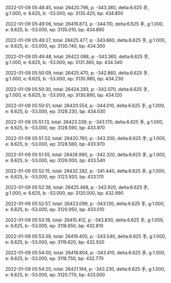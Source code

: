 2022-01-09 05:48:45, total: 26420.796, p: -343.380, delta:6.625 手, g:1.000, e: 6.625, b: -53.000, ep: 3135.420, bp: 434.850

2022-01-09 05:49:06, total: 26416.873, p: -344.110, delta:6.625 手, g:1.000, e: 6.625, b: -53.000, ep: 3135.010, bp: 434.890

2022-01-09 05:49:27, total: 26425.477, p: -343.660, delta:6.625 手, g:1.000, e: 6.625, b: -53.000, ep: 3130.740, bp: 434.300

2022-01-09 05:49:48, total: 26422.088, p: -343.360, delta:6.625 手, g:1.000, e: 6.625, b: -53.000, ep: 3131.360, bp: 434.340

2022-01-09 05:50:09, total: 26425.470, p: -342.860, delta:6.625 手, g:1.000, e: 6.625, b: -53.000, ep: 3130.980, bp: 434.230

2022-01-09 05:50:30, total: 26424.293, p: -342.070, delta:6.625 手, g:1.000, e: 6.625, b: -53.000, ep: 3130.890, bp: 434.120

2022-01-09 05:50:51, total: 26420.554, p: -344.010, delta:6.625 手, g:1.000, e: 6.625, b: -53.000, ep: 3128.230, bp: 434.030

2022-01-09 05:51:13, total: 26423.339, p: -343.170, delta:6.625 手, g:1.000, e: 6.625, b: -53.000, ep: 3128.590, bp: 433.970

2022-01-09 05:51:33, total: 26420.760, p: -343.200, delta:6.625 手, g:1.000, e: 6.625, b: -53.000, ep: 3128.560, bp: 433.970

2022-01-09 05:51:55, total: 26426.990, p: -342.320, delta:6.625 手, g:1.000, e: 6.625, b: -53.000, ep: 3126.000, bp: 433.540

2022-01-09 05:52:15, total: 26432.282, p: -341.440, delta:6.625 手, g:1.000, e: 6.625, b: -53.000, ep: 3123.920, bp: 433.170

2022-01-09 05:52:36, total: 26425.468, p: -343.920, delta:6.625 手, g:1.000, e: 6.625, b: -53.000, ep: 3120.000, bp: 432.990

2022-01-09 05:52:57, total: 26423.099, p: -343.130, delta:6.625 手, g:1.000, e: 6.625, b: -53.000, ep: 3120.950, bp: 433.010

2022-01-09 05:53:18, total: 26415.412, p: -343.830, delta:6.625 手, g:1.000, e: 6.625, b: -53.000, ep: 3118.650, bp: 432.810

2022-01-09 05:53:39, total: 26419.405, p: -343.540, delta:6.625 手, g:1.000, e: 6.625, b: -53.000, ep: 3119.820, bp: 432.920

2022-01-09 05:54:00, total: 26418.804, p: -343.410, delta:6.625 手, g:1.000, e: 6.625, b: -53.000, ep: 3118.750, bp: 432.770

2022-01-09 05:54:20, total: 26421.194, p: -343.230, delta:6.625 手, g:1.000, e: 6.625, b: -53.000, ep: 3120.770, bp: 433.000
